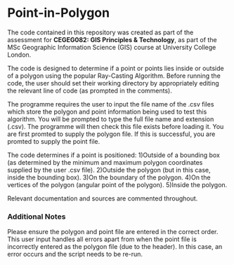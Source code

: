 # Point-in-Polygon

The code contained in this repository was created as part of the assessment for <b>CEGEG082: GIS Principles & Technology</b>, as part of the MSc Geographic Information Science (GIS) course at University College London. 

The code is designed to determine if a point or points lies inside or outside of a polygon using the popular Ray-Casting Algorithm.
Before running the code, the user should set their working directory by appropriately editing the relevant line of code (as prompted in the comments).

The programme requires the user to input the file name of the .csv files which store the polygon and point information being used to test this algorithm.
You will be prompted to type the full file name and extension (.csv). The programme will then check this file exists before loading it.
You are first promted to supply the polygon file. If this is successful, you are promted to supply the point file.


The code determines if a point is positioned:
1)Outside of a bounding box (as determined by the minimum and maximum polygon coordinates supplied by the user .csv file).
2)Outside the polygon (but in this case, inside the bounding box).
3)On the boundary of the polygon.
4)On the vertices of the polygon (angular point of the polygon).
5)Inside the polygon.

Relevant documentation and sources are commented throughout.

### Additional Notes
Please ensure the polygon and point file are entered in the correct order.
This user input handles all errors apart from when the point file is incorrectly entered as the polygon file (due to the header). In this case, an error occurs and the script needs to be re-run. 
